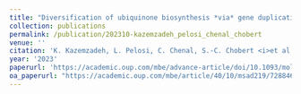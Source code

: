 ```yaml
---
title: "Diversification of ubiquinone biosynthesis *via* gene duplications, transfers, losses, and parallel evolution"
collection: publications
permalink: /publication/202310-kazemzadeh_pelosi_chenal_chobert
venue: ''
citation: 'K. Kazemzadeh, L. Pelosi, C. Chenal, S.-C. Chobert <i>et al.</i>. <b>Diversification of ubiquinone biosynthesis <i>via></i> gene duplications, transfers, losses, and parallel evolution</b>, <i>Molecular Biology and Evolution,</i> October 2023'
year: '2023'
paperurl: 'https://academic.oup.com/mbe/advance-article/doi/10.1093/molbev/msad219/7288468'
oa_paperurl: "https://academic.oup.com/mbe/article/40/10/msad219/7288468"
---
```

